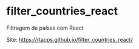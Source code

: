 # filter_countries_react

Filtragem de países com React

Site: https://rtacps.github.io/filter_countries_react/
